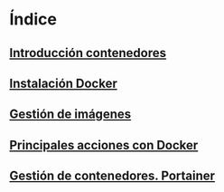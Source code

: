 # Índice
## [Introducción contenedores](Introduccion-contenedores-Docker.md)
## [Instalación Docker](Instalacion-Docker.md)
## [Gestión de imágenes](Gestion-Imagenes.md)
## [Principales acciones con Docker](Principales-Acciones-Docker.md)
## [Gestión de contenedores. Portainer](gestion-contenedores-portainer.md)

